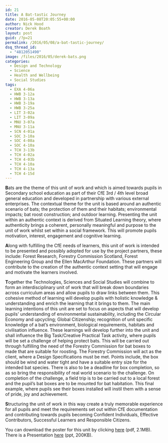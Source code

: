 ```yaml
---
id: 21
title: A Bat-tastic Journey
date: 2016-05-08T20:05:55+00:00
author: Nick Hood
creator: Derek Boath
layout: post
guid: /?p=21
permalink: /2016/05/08/a-bat-tastic-journey/
dsq_thread_id:
  - "4812051490"
image: /files/2016/05/derek-bats.png
categories:
  - Design and Technology
  - Science
  - Health and Wellbeing
  - Social Studies
tags:
  - EXA 4-06a
  - HWB 3-12a
  - HWB 3-13a
  - HWB 3-19a
  - HWB 3-25a
  - LIT 3-02a
  - LIT 3-09a
  - MNU 3-07a
  - MNU 3-11a
  - SCN 4-01a
  - SOC 3-10a
  - SOC 4-08a
  - SOC 4-10a
  - TCH 3-13b
  - TCH 4-02a
  - TCH 4-03b
  - TCH 4-10a
  - TCH 4-13a
  - TCH 4-15d
---
```

<strong>B</strong>ats are the theme of this unit of work and which is aimed towards pupils in Secondary school education as part of their CfE 3rd / 4th level broad general education and developed in partnership with various external enterprises. The contextual theme for the unit is based around an authentic scenario of bats; the protection of them and their habitats; environmental impacts; bat roost construction; and outdoor learning.
Presenting the unit within an authentic context is derived from Situated Learning theory, where authenticity brings a coherent, personally meaningful and purpose to the unit of work whilst set within a social framework. This will promote pupils motivation, interest, engagement and cognitive learning.<!--more-->

<strong>A</strong>long with fulfilling the CfE needs of learners, this unit of work is intended to be presented and possibly adopted for use by the
project partners, these include: Forest Research, Forestry Commission Scotland, Forest Engineering Group and the Ellen MacArthur Foundation. These partners will contribute to the creation of the authentic context setting that will engage and motivate the learners involved.

<strong>T</strong>ogether the Technologies, Sciences and Social Studies will combine to form an interdisciplinary unit of work that will break down boundaries across curriculum areas and allow pupils to draw links between them. This cohesive method of learning will develop pupils with holistic knowledge &amp; understanding and enrich the learning that it brings to them. The main learning intentions of this unit are set to focus on aspects that will develop pupils' understanding of environmental sustainability, including the Circular Economy and upcycling; Global Citizenship; recognition of unit specific knowledge of a bat’s environment, biological requirements, habitats and civilisation influence. These learnings will develop further into the unit and shall influence the Big Task/Creative Practical Task activity, where pupils will be set a challenge of helping protect bats. This will be carried out through fulfilling the need of the Forestry Commission for bat boxes to made that are suitable for roosting. The Forestry Commission will act as the client, where a Design Specifications must be met. Points include, the box should be wind and water tight and have a suitable entry size for the intended bat species. There is also to be a deadline for box completion, so as so bring the responsibility of real world scenario to the challenge. On completion of the challenge, a field trip is to be carried out to a local forest and the pupil’s bat boxes are to be mounted for bat habitation. This final example, where pupils see their boxes installed will instil them with a sense of pride, joy and achievement.

<strong>S</strong>tructuring the unit of work in this way create a truly memorable experience for all pupils and meet the requirements set out within
CfE documentation and contributing towards pupils becoming Confident Individuals, Effective Contributors, Successful Learners and Responsible Citizens.

You can download the poster for this unit by clicking <a href="/files/2016/05/derek-bats.pdf">here</a> (pdf, 2.1MB). There is a Presentation <a href="/files/2016/05/CP2-PresentationDerek-Bats.ppt">here</a> (ppt, 200KB).
